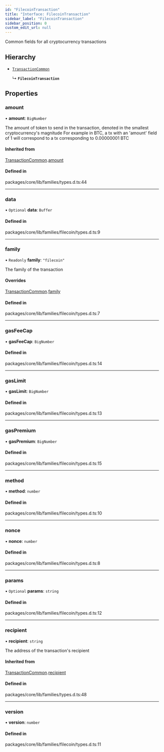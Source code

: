 ```yaml
---
id: "FilecoinTransaction"
title: "Interface: FilecoinTransaction"
sidebar_label: "FilecoinTransaction"
sidebar_position: 0
custom_edit_url: null
---
```


Common fields for all cryptocurrency transactions

## Hierarchy

- [`TransactionCommon`](TransactionCommon.md)

  ↳ **`FilecoinTransaction`**

## Properties

### amount

• **amount**: `BigNumber`

The amount of token to send in the transaction, denoted in the smallest cryptocurrency's magnitude
For example in BTC, a tx with an 'amount' field of 1 will correspond to a tx corresponding to 0.00000001 BTC

#### Inherited from

[TransactionCommon](TransactionCommon.md).[amount](TransactionCommon.md#amount)

#### Defined in

packages/core/lib/families/types.d.ts:44

___

### data

• `Optional` **data**: `Buffer`

#### Defined in

packages/core/lib/families/filecoin/types.d.ts:9

___

### family

• `Readonly` **family**: ``"filecoin"``

The family of the transaction

#### Overrides

[TransactionCommon](TransactionCommon.md).[family](TransactionCommon.md#family)

#### Defined in

packages/core/lib/families/filecoin/types.d.ts:7

___

### gasFeeCap

• **gasFeeCap**: `BigNumber`

#### Defined in

packages/core/lib/families/filecoin/types.d.ts:14

___

### gasLimit

• **gasLimit**: `BigNumber`

#### Defined in

packages/core/lib/families/filecoin/types.d.ts:13

___

### gasPremium

• **gasPremium**: `BigNumber`

#### Defined in

packages/core/lib/families/filecoin/types.d.ts:15

___

### method

• **method**: `number`

#### Defined in

packages/core/lib/families/filecoin/types.d.ts:10

___

### nonce

• **nonce**: `number`

#### Defined in

packages/core/lib/families/filecoin/types.d.ts:8

___

### params

• `Optional` **params**: `string`

#### Defined in

packages/core/lib/families/filecoin/types.d.ts:12

___

### recipient

• **recipient**: `string`

The address of the transaction's recipient

#### Inherited from

[TransactionCommon](TransactionCommon.md).[recipient](TransactionCommon.md#recipient)

#### Defined in

packages/core/lib/families/types.d.ts:48

___

### version

• **version**: `number`

#### Defined in

packages/core/lib/families/filecoin/types.d.ts:11

